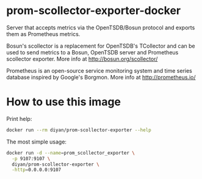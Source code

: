 # prom-scollector-exporter-docker
Server that accepts metrics via the OpenTSDB/Bosun protocol and exports them as Prometheus metrics.

Bosun's scollector is a replacement for OpenTSDB's TCollector and can be used to send metrics to a Bosun, OpenTSDB server and Prometheus scollector exporter. More info at http://bosun.org/scollector/

Prometheus is an open-source service monitoring system and time series database inspired by Google's Borgmon. More info at http://prometheus.io/

# How to use this image

Print help:
```bash
docker run --rm diyan/prom-scollector-exporter --help
```

The most simple usage:
```bash
docker run -d --name=prom_scollector_exporter \
  -p 9107:9107 \
  diyan/prom-scollector-exporter \
  -http=0.0.0.0:9107
```
